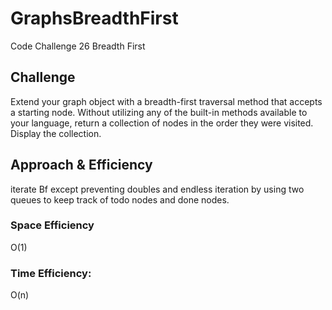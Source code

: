 # GraphsBreadthFirst

Code Challenge 26 Breadth First
## Challenge
Extend your graph object with a breadth-first traversal method that accepts a starting node. Without utilizing any of the built-in methods available to your language, return a collection of nodes in the order they were visited. Display the collection.

## Approach & Efficiency
iterate Bf except preventing doubles and endless iteration by using two queues to keep track of todo nodes and done nodes.




### Space Efficiency
O(1)

### Time Efficiency:
O(n)


